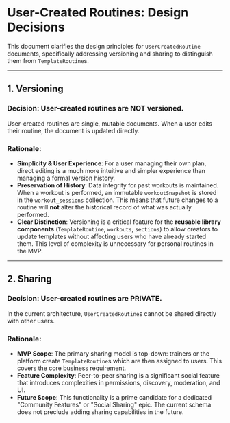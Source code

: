 # User-Created Routines: Design Decisions

This document clarifies the design principles for `UserCreatedRoutine` documents, specifically addressing versioning and sharing to distinguish them from `TemplateRoutine`s.

---

## 1. Versioning

### Decision: User-created routines are NOT versioned.

User-created routines are single, mutable documents. When a user edits their routine, the document is updated directly.

### Rationale:

- **Simplicity & User Experience**: For a user managing their own plan, direct editing is a much more intuitive and simpler experience than managing a formal version history.
- **Preservation of History**: Data integrity for past workouts is maintained. When a workout is performed, an immutable `workoutSnapshot` is stored in the `workout_sessions` collection. This means that future changes to a routine will **not** alter the historical record of what was actually performed.
- **Clear Distinction**: Versioning is a critical feature for the **reusable library components** (`TemplateRoutine`, `workouts`, `sections`) to allow creators to update templates without affecting users who have already started them. This level of complexity is unnecessary for personal routines in the MVP.

---

## 2. Sharing

### Decision: User-created routines are PRIVATE.

In the current architecture, `UserCreatedRoutine`s cannot be shared directly with other users.

### Rationale:

- **MVP Scope**: The primary sharing model is top-down: trainers or the platform create `TemplateRoutine`s which are then assigned to users. This covers the core business requirement.
- **Feature Complexity**: Peer-to-peer sharing is a significant social feature that introduces complexities in permissions, discovery, moderation, and UI.
- **Future Scope**: This functionality is a prime candidate for a dedicated "Community Features" or "Social Sharing" epic. The current schema does not preclude adding sharing capabilities in the future.
